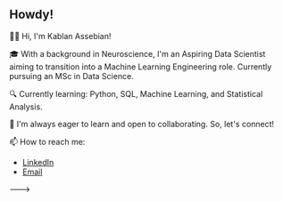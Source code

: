 ## Howdy!
👋🏿 Hi, I'm Kablan Assebian!

🎓 With a background in Neuroscience, I'm an Aspiring Data Scientist aiming to transition into a Machine Learning Engineering role. Currently pursuing an MSc in Data Science.

🔍 Currently learning: Python, SQL, Machine Learning, and Statistical Analysis.

🌱 I'm always eager to learn and open to collaborating. So, let's connect!

📫 How to reach me: 
- [LinkedIn](https://www.linkedin.com/in/gomis-%E2%80%9Ckablan%E2%80%9D-a-646a54290/)
- [Email](mailto:gomis.k.assebian@gmail.com)

--->
